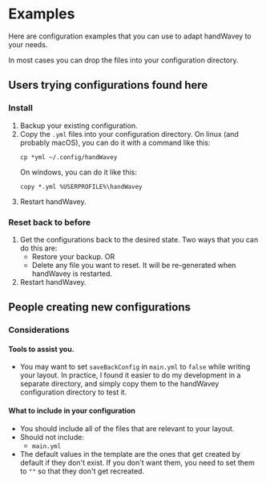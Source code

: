 # Examples

Here are configuration examples that you can use to adapt handWavey to your needs.

In most cases you can drop the files into your configuration directory.

## Users trying configurations found here

### Install

1. Backup your existing configuration.
2. Copy the `.yml` files into your configuration directory.
   On linux (and probably macOS), you can do it with a command like this:
   ```
   cp *yml ~/.config/handWavey
   ```
   On windows, you can do it like this:
   ```
   copy *.yml %USERPROFILE%\handWavey
   ```
3. Restart handWavey.

### Reset back to before

1. Get the configurations back to the desired state. Two ways that you can do this are:
    * Restore your backup. OR
    * Delete any file you want to reset. It will be re-generated when handWavey is restarted.
2. Restart handWavey.

## People creating new configurations

### Considerations

#### Tools to assist you.

* You may want to set `saveBackConfig` in `main.yml` to `false` while writing your layout. In practice, I found it easier to do my development in a separate directory, and simply copy them to the handWavey configuration directory to test it.

#### What to include in your configuration

* You should include all of the files that are relevant to your layout.
* Should not include:
    * `main.yml`
* The default values in the template are the ones that get created by default if they don't exist. If you don't want them, you need to set them to `""` so that they don't get recreated.
